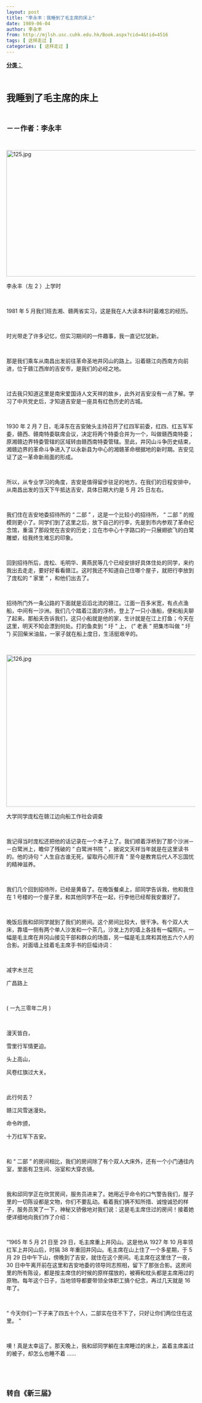 ```yaml
---
layout: post
title: "李永丰：我睡到了毛主席的床上"
date: 1989-06-04
author: 李永丰
from: http://mjlsh.usc.cuhk.edu.hk/Book.aspx?cid=4&tid=4516
tags: [ 这样走过 ]
categories: [ 这样走过 ]
---
```


<div style="margin: 15px 10px 10px 0px;">
 <div>
  <span id="ctl00_ContentPlaceHolder1_chapter1_SubjectLabel" style="font-weight:bold;text-decoration:underline;">
   分类：
  </span>
 </div>
 <p class="p1">
  <b>
   <font size="5">
    <span class="s1">
    </span>
    <br/>
   </font>
  </b>
 </p>
 <p class="p2">
  <span class="s1">
   <b>
    <font size="5">
     我睡到了毛主席的床上
    </font>
   </b>
  </span>
 </p>
 <p class="p1">
  <b>
   <font size="4">
    <span class="s1">
    </span>
    <br/>
   </font>
  </b>
 </p>
 <p class="p2">
  <span class="s1">
   <b>
    <font size="4">
     －－作者：李永丰
    </font>
   </b>
  </span>
 </p>
 <p class="p1">
  <span class="s1">
  </span>
  <br/>
 </p>
 <p class="p3">
  <span class="s1">
   <img alt="125.jpg" border="0" height="329" src="http://mjlsh.usc.cuhk.edu.hk/medias/contents/4516/125.jpg" width="550"/>
  </span>
 </p>
 <p class="p2">
  <span class="s1">
   李永丰（左
  </span>
  <span class="s2">
   2
  </span>
  <span class="s1">
   ）上学时
  </span>
 </p>
 <p class="p1">
  <span class="s1">
  </span>
  <br/>
 </p>
 <p class="p2">
  <span class="s2">
   1981
  </span>
  <span class="s1">
   年
  </span>
  <span class="s2">
   5
  </span>
  <span class="s1">
   月我们班去湘、赣两省实习，这是我在人大读本科时最难忘的经历。
  </span>
 </p>
 <p class="p1">
  <span class="s1">
  </span>
  <br/>
 </p>
 <p class="p2">
  <span class="s1">
   时光带走了许多记忆，但实习期间的一件趣事，我一直记忆犹新。
  </span>
 </p>
 <p class="p1">
  <span class="s1">
  </span>
  <br/>
 </p>
 <p class="p2">
  <span class="s1">
   那是我们乘车从南昌出发前往革命圣地井冈山的路上。沿着赣江向西南方向前进，位于赣江西岸的吉安市，是我们的必经之地。
  </span>
 </p>
 <p class="p1">
  <span class="s1">
  </span>
  <br/>
 </p>
 <p class="p2">
  <span class="s1">
   过去我只知道这里是南宋爱国诗人文天祥的故乡，此外对吉安没有一点了解。学习了中共党史后，才知道吉安是一座具有红色历史的古城。
  </span>
 </p>
 <p class="p1">
  <span class="s1">
  </span>
  <br/>
 </p>
 <p class="p2">
  <span class="s2">
   1930
  </span>
  <span class="s1">
   年
  </span>
  <span class="s2">
   2
  </span>
  <span class="s1">
   月
  </span>
  <span class="s2">
   7
  </span>
  <span class="s1">
   日，毛泽东在吉安陂头主持召开了红四军前委，红四、红五军军委，赣西、赣南特委联席会议，决定将两个特委合并为一个，叫做赣西南特委；原湘赣边界特委管辖的区域转由赣西南特委管辖。至此，井冈山斗争历史结束，湘赣边界的革命斗争进入了以永新县为中心的湘赣革命根据地的新时期。吉安见证了这一革命新局面的形成。
  </span>
 </p>
 <p class="p1">
  <span class="s1">
  </span>
  <br/>
 </p>
 <p class="p2">
  <span class="s1">
   所以，从专业学习的角度，吉安是值得留步驻足的地方。在我们的日程安排中，从南昌出发的当天下午抵达吉安，具体日期大约是
  </span>
  <span class="s2">
   5
  </span>
  <span class="s1">
   月
  </span>
  <span class="s2">
   25
  </span>
  <span class="s1">
   日左右。
  </span>
 </p>
 <p class="p1">
  <span class="s1">
  </span>
  <br/>
 </p>
 <p class="p2">
  <span class="s1">
   我们住在吉安地委招待所的
  </span>
  <span class="s2">
   “
  </span>
  <span class="s1">
   二部
  </span>
  <span class="s2">
   ”
  </span>
  <span class="s1">
   ，这是一个比较小的招待所，
  </span>
  <span class="s2">
   “
  </span>
  <span class="s1">
   二部
  </span>
  <span class="s2">
   ”
  </span>
  <span class="s1">
   的规模则更小了。同学们到了这里之后，放下自己的行李，先是到市内参观了革命纪念馆，重温了那段党在吉安的历史；立在市中心十字路口的一只展翅欲飞的白鹭雕塑，给我终生难忘的印象。
  </span>
 </p>
 <p class="p1">
  <span class="s1">
  </span>
  <br/>
 </p>
 <p class="p2">
  <span class="s1">
   回到招待所后，庞松、毛明华、黄燕民等几个已经安排好具体住处的同学，来约我出去走走，要好好看看赣江。这时我还不知道自己住哪个屋子，就把行李放到了庞松的
  </span>
  <span class="s2">
   “
  </span>
  <span class="s1">
   家里
  </span>
  <span class="s2">
   ”
  </span>
  <span class="s1">
   ，和他们出去了。
  </span>
 </p>
 <p class="p1">
  <span class="s1">
  </span>
  <br/>
 </p>
 <p class="p2">
  <span class="s1">
   招待所门外一条公路的下面就是滔滔北流的赣江。江面一百多米宽，有点点渔船，中间有一沙洲。我们几个踏着江面的浮桥，登上了一只小渔船，便和船夫聊了起来。那船夫告诉我们，这只小船就是他的家，生计就是在江上打鱼；今天在这里，明天不知会漂到何处。打的鱼卖到
  </span>
  <span class="s2">
   “
  </span>
  <span class="s1">
   圩
  </span>
  <span class="s2">
   ”
  </span>
  <span class="s1">
   上，
  </span>
  <span class="s2">
   (“
  </span>
  <span class="s1">
   老表
  </span>
  <span class="s2">
   ”
  </span>
  <span class="s1">
   把集市叫做
  </span>
  <span class="s2">
   “
  </span>
  <span class="s1">
   圩
  </span>
  <span class="s2">
   ”)
  </span>
  <span class="s1">
   买回柴米油盐，一家子就在船上度日，生活挺艰辛的。
  </span>
 </p>
 <p class="p1">
  <span class="s1">
  </span>
  <br/>
 </p>
 <p class="p3">
  <span class="s1">
   <img alt="126.jpg" border="0" height="396" src="http://mjlsh.usc.cuhk.edu.hk/medias/contents/4516/126.jpg" width="500"/>
  </span>
 </p>
 <p class="p2">
  <span class="s1">
   大学同学庞松在赣江边向船工作社会调查
  </span>
 </p>
 <p class="p1">
  <span class="s1">
  </span>
  <br/>
 </p>
 <p class="p2">
  <span class="s1">
   我记得当时庞松还把他的话记录在一个本子上了。我们顺着浮桥到了那个沙洲－－白鹭洲上，瞻仰了残破的
  </span>
  <span class="s2">
   “
  </span>
  <span class="s1">
   白鹭洲书院
  </span>
  <span class="s2">
   ”
  </span>
  <span class="s1">
   ，据说文天祥当年就是在这里读书的。他的诗句
  </span>
  <span class="s2">
   “
  </span>
  <span class="s1">
   人生自古谁无死，留取丹心照汗青
  </span>
  <span class="s2">
   ”
  </span>
  <span class="s1">
   至今是教育后代人不忘国忧的精神滋养。
  </span>
 </p>
 <p class="p1">
  <span class="s1">
  </span>
  <br/>
 </p>
 <p class="p2">
  <span class="s1">
   我们几个回到招待所，已经是黄昏了。在晚饭餐桌上，邱同学告诉我，他和我住在
  </span>
  <span class="s2">
   1
  </span>
  <span class="s1">
   号楼的一个屋子里，和其他同学不在一起，行李他已经帮我安置好了。
  </span>
 </p>
 <p class="p1">
  <span class="s1">
  </span>
  <br/>
 </p>
 <p class="p2">
  <span class="s1">
   晚饭后我和邱同学就到了我们的房间。这个房间比较大，很干净。有个双人大床，靠墙一侧有两个单人沙发和一个茶几，沙发上方的墙上各挂有一幅照片。一幅是毛主席在井冈山接见干部和群众的场面，另一幅是毛主席和其他五六个人的合影。对面墙上挂着毛主席手书的巨幅诗词：
  </span>
 </p>
 <p class="p1">
  <span class="s1">
  </span>
  <br/>
 </p>
 <p class="p2">
  <span class="s1">
   减字木兰花
  </span>
 </p>
 <p class="p2">
  <span class="s1">
   广昌路上
  </span>
 </p>
 <p class="p1">
  <span class="s1">
  </span>
  <br/>
 </p>
 <p class="p2">
  <span class="s2">
   (
  </span>
  <span class="s1">
   一九三零年二月
  </span>
  <span class="s2">
   )
  </span>
 </p>
 <p class="p1">
  <span class="s1">
  </span>
  <br/>
 </p>
 <p class="p2">
  <span class="s1">
   漫天皆白，
  </span>
 </p>
 <p class="p2">
  <span class="s1">
   雪里行军情更迫。
  </span>
 </p>
 <p class="p2">
  <span class="s1">
   头上高山，
  </span>
 </p>
 <p class="p2">
  <span class="s1">
   风卷红旗过大关。
  </span>
 </p>
 <p class="p1">
  <span class="s1">
  </span>
  <br/>
 </p>
 <p class="p2">
  <span class="s1">
   此行何去？
  </span>
 </p>
 <p class="p2">
  <span class="s2">
   <span class="Apple-converted-space">
   </span>
  </span>
  <span class="s1">
   赣江风雪迷漫处。
  </span>
 </p>
 <p class="p2">
  <span class="s1">
   命令昨颁，
  </span>
 </p>
 <p class="p2">
  <span class="s1">
   十万红军下吉安。
  </span>
 </p>
 <p class="p1">
  <span class="s1">
  </span>
  <br/>
 </p>
 <p class="p2">
  <span class="s1">
   和
  </span>
  <span class="s2">
   “
  </span>
  <span class="s1">
   二部
  </span>
  <span class="s2">
   ”
  </span>
  <span class="s1">
   的房间相比，我们的房间除了有个双人大床外，还有一个小门通往内室，里面有卫生间、浴室和大穿衣镜。
  </span>
 </p>
 <p class="p1">
  <span class="s1">
  </span>
  <br/>
 </p>
 <p class="p2">
  <span class="s1">
   我和邱同学正在欣赏房间，服务员进来了。她用近乎命令的口气警告我们，屋子里的一切陈设都是文物，你们不要乱动。看着我们俩不知所措、诚惶诚恐的样子，服务员笑了一下，神秘又骄傲地对我们说：这是毛主席住过的房间！接着她便详细地向我们作了介绍：
  </span>
 </p>
 <p class="p1">
  <span class="s1">
  </span>
  <br/>
 </p>
 <p class="p2">
  <span class="s2">
   “1965
  </span>
  <span class="s1">
   年
  </span>
  <span class="s2">
   5
  </span>
  <span class="s1">
   月
  </span>
  <span class="s2">
   21
  </span>
  <span class="s1">
   日至
  </span>
  <span class="s2">
   29
  </span>
  <span class="s1">
   日，毛主席重上井冈山。这是他从
  </span>
  <span class="s2">
   1927
  </span>
  <span class="s1">
   年
  </span>
  <span class="s2">
   10
  </span>
  <span class="s1">
   月率领红军上井冈山后，时隔
  </span>
  <span class="s2">
   38
  </span>
  <span class="s1">
   年重回井冈山。毛主席在山上住了一个多星期，于
  </span>
  <span class="s2">
   5
  </span>
  <span class="s1">
   月
  </span>
  <span class="s2">
   29
  </span>
  <span class="s1">
   日中午下山，傍晚到了吉安，就住在这个房间。毛主席在这里住了一夜，
  </span>
  <span class="s2">
   30
  </span>
  <span class="s1">
   日中午离开前在这里和吉安地委的领导同志照相，留下了那张合影。这房间里的所有陈设，都是按主席住的时候的原样摆放的，被褥和枕头都是主席用过的原物。每年这个日子，当地领导都要带领全体职工搞个纪念，再过几天就是
  </span>
  <span class="s2">
   16
  </span>
  <span class="s1">
   年了。
  </span>
 </p>
 <p class="p1">
  <span class="s1">
  </span>
  <br/>
 </p>
 <p class="p2">
  <span class="s2">
   “
  </span>
  <span class="s1">
   今天你们一下子来了四五十个人，二部实在住不下了，只好让你们两位住在这里。
  </span>
  <span class="s2">
   ”
  </span>
 </p>
 <p class="p1">
  <span class="s1">
  </span>
  <br/>
 </p>
 <p class="p2">
  <span class="s1">
   噢！真是太幸运了。那天晚上，我和邱同学躺在主席睡过的床上，盖着主席盖过的被子，却怎么也睡不着
  </span>
  <span class="s2">
   ……
  </span>
 </p>
 <p class="p1">
  <span class="s1">
  </span>
  <br/>
 </p>
 <p class="p1">
  <b>
   <font size="4">
    <span class="s1">
    </span>
    <br/>
   </font>
  </b>
 </p>
 <p class="p2">
  <span class="s1">
   <b>
    <font size="4">
     转自《新三届》
    </font>
   </b>
  </span>
 </p>
</div>

